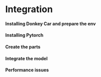 # Integration

#### Installing Donkey Car and prepare the env

#### Installing Pytorch

#### Create the parts

#### Integrate the model

#### Performance issues
